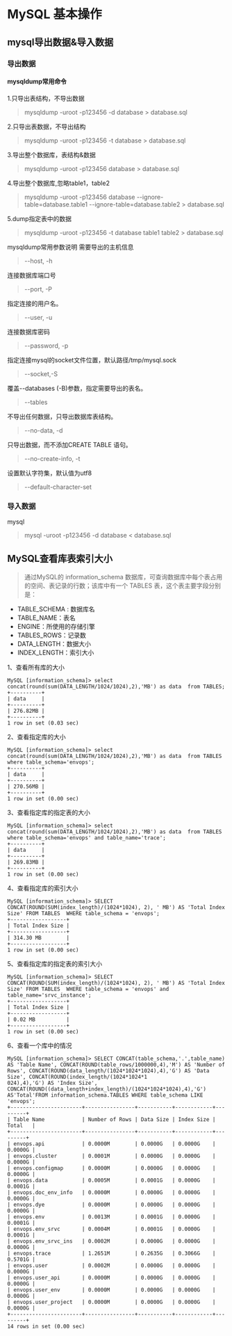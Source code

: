 # MySQL 基本操作

## mysql导出数据&导入数据

### 导出数据

#### mysqldump常用命令

1.只导出表结构，不导出数据

> mysqldump -uroot -p123456 -d database > database.sql

2.只导出表数据，不导出结构

> mysqldump -uroot -p123456 -t database > database.sql

3.导出整个数据库，表结构&数据

> mysqldump -uroot -p123456 database > database.sql

4.导出整个数据库,忽略table1，table2

> mysqldump -uroot -p123456 database --ignore-table=database.table1 --ignore-table=database.table2 > database.sql

5.dump指定表中的数据

> mysqldump -uroot -p123456 -t database table1 table2 > database.sql

mysqldump常用参数说明
需要导出的主机信息

> --host, -h

连接数据库端口号

> --port, -P

指定连接的用户名。

> --user, -u

连接数据库密码

> --password, -p

指定连接mysql的socket文件位置，默认路径/tmp/mysql.sock

> --socket,-S

覆盖--databases (-B)参数，指定需要导出的表名。

> --tables

不导出任何数据，只导出数据库表结构。

> --no-data, -d

只导出数据，而不添加CREATE TABLE 语句。

> --no-create-info, -t

设置默认字符集，默认值为utf8

> --default-character-set


### 导入数据
mysql
> mysql -uroot -p123456 -d database < database.sql


## MySQL查看库表索引大小

> 通过MySQL的 information_schema 数据库，可查询数据库中每个表占用的空间、表记录的行数；该库中有一个 TABLES 表，这个表主要字段分别是：

- TABLE_SCHEMA : 数据库名
- TABLE_NAME：表名
- ENGINE：所使用的存储引擎
- TABLES_ROWS：记录数
- DATA_LENGTH：数据大小
- INDEX_LENGTH：索引大小


1、查看所有库的大小

```
MySQL [information_schema]> select concat(round(sum(DATA_LENGTH/1024/1024),2),'MB') as data  from TABLES;
+----------+
| data     |
+----------+
| 276.82MB |
+----------+
1 row in set (0.03 sec)
```

2、查看指定库的大小

```
MySQL [information_schema]> select concat(round(sum(DATA_LENGTH/1024/1024),2),'MB') as data  from TABLES where table_schema='envops';
+----------+
| data     |
+----------+
| 270.56MB |
+----------+
1 row in set (0.00 sec)
```

3、查看指定库的指定表的大小

```
MySQL [information_schema]> select concat(round(sum(DATA_LENGTH/1024/1024),2),'MB') as data  from TABLES where table_schema='envops' and table_name='trace';
+----------+
| data     |
+----------+
| 269.83MB |
+----------+
1 row in set (0.00 sec)
```

4、查看指定库的索引大小

```
MySQL [information_schema]> SELECT CONCAT(ROUND(SUM(index_length)/(1024*1024), 2), ' MB') AS 'Total Index Size' FROM TABLES  WHERE table_schema = 'envops'; 
+------------------+
| Total Index Size |
+------------------+
| 314.30 MB        |
+------------------+
1 row in set (0.00 sec)
```

5、查看指定库的指定表的索引大小

```
MySQL [information_schema]> SELECT CONCAT(ROUND(SUM(index_length)/(1024*1024), 2), ' MB') AS 'Total Index Size' FROM TABLES  WHERE table_schema = 'envops' and table_name='srvc_instance'; 
+------------------+
| Total Index Size |
+------------------+
| 0.02 MB          |
+------------------+
1 row in set (0.00 sec)
```

6、查看一个库中的情况

```
MySQL [information_schema]> SELECT CONCAT(table_schema,'.',table_name) AS 'Table Name', CONCAT(ROUND(table_rows/1000000,4),'M') AS 'Number of Rows', CONCAT(ROUND(data_length/(1024*1024*1024),4),'G') AS 'Data Size', CONCAT(ROUND(index_length/(1024*1024*1
024),4),'G') AS 'Index Size', CONCAT(ROUND((data_length+index_length)/(1024*1024*1024),4),'G') AS'Total'FROM information_schema.TABLES WHERE table_schema LIKE 'envops';
+-----------------------+----------------+-----------+------------+---------+
| Table Name            | Number of Rows | Data Size | Index Size | Total   |
+-----------------------+----------------+-----------+------------+---------+
| envops.api            | 0.0000M        | 0.0000G   | 0.0000G    | 0.0000G |
| envops.cluster        | 0.0001M        | 0.0000G   | 0.0000G    | 0.0000G |
| envops.configmap      | 0.0000M        | 0.0000G   | 0.0000G    | 0.0000G |
| envops.data           | 0.0005M        | 0.0001G   | 0.0000G    | 0.0001G |
| envops.doc_env_info   | 0.0000M        | 0.0000G   | 0.0000G    | 0.0000G |
| envops.dye            | 0.0000M        | 0.0000G   | 0.0000G    | 0.0000G |
| envops.env            | 0.0013M        | 0.0001G   | 0.0000G    | 0.0001G |
| envops.env_srvc       | 0.0004M        | 0.0001G   | 0.0000G    | 0.0001G |
| envops.env_srvc_ins   | 0.0002M        | 0.0000G   | 0.0000G    | 0.0000G |
| envops.trace          | 1.2651M        | 0.2635G   | 0.3066G    | 0.5701G |
| envops.user           | 0.0002M        | 0.0000G   | 0.0000G    | 0.0000G |
| envops.user_api       | 0.0000M        | 0.0000G   | 0.0000G    | 0.0000G |
| envops.user_env       | 0.0000M        | 0.0000G   | 0.0000G    | 0.0000G |
| envops.user_project   | 0.0000M        | 0.0000G   | 0.0000G    | 0.0000G |
+-----------------------+----------------+-----------+------------+---------+
14 rows in set (0.00 sec)
```
